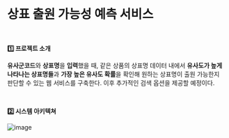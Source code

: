 # 상표 출원 가능성 예측 서비스 
<br>

**1️⃣  프로젝트 소개**

**유사군코드**와 **상표명**을 **입력**했을 때, 같은 상품의 상표명 데이터 내에서 **유사도가 높게 나타나는 상표명들**과 **가장 높은 유사도 확률**을 확인해 원하는 상표명이 출원 가능한지 판단할 수 있는 웹 서비스를 구축한다. 이후 추가적인 검색 옵션을 제공할 예정이다.

<br>

**2️⃣  시스템 아키텍쳐**

![image](https://user-images.githubusercontent.com/75110752/125926043-bec171a4-0fae-4381-8c5a-525ea5da69c7.png)
